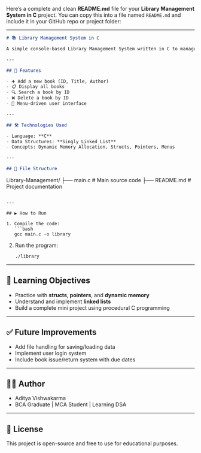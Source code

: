 Here’s a complete and clean **README.md** file for your **Library Management System in C** project. You can copy this into a file named `README.md` and include it in your GitHub repo or project folder:

---

```markdown
# 📚 Library Management System in C

A simple console-based Library Management System written in C to manage book records. This project is built as part of learning **Data Structures and Algorithms (DSA)** using **linked lists** and basic C programming.

---

## 🔧 Features

- ➕ Add a new book (ID, Title, Author)
- 📋 Display all books
- 🔍 Search a book by ID
- ❌ Delete a book by ID
- 📂 Menu-driven user interface

---

## 🛠️ Technologies Used

- Language: **C**
- Data Structures: **Singly Linked List**
- Concepts: Dynamic Memory Allocation, Structs, Pointers, Menus

---

## 📁 File Structure

```

Library-Management/
├── main.c          # Main source code
├── README.md       # Project documentation

````

---

## ▶️ How to Run

1. Compile the code:
   ```bash
   gcc main.c -o library
````

2. Run the program:

   ```bash
   ./library
   ```

---

## 🧠 Learning Objectives

* Practice with **structs**, **pointers**, and **dynamic memory**
* Understand and implement **linked lists**
* Build a complete mini project using procedural C programming

---

## ✅ Future Improvements

* Add file handling for saving/loading data
* Implement user login system
* Include book issue/return system with due dates

---

## 👨‍💻 Author

* Aditya Vishwakarma
* BCA Graduate | MCA Student | Learning DSA

---

## 📜 License

This project is open-source and free to use for educational purposes.


